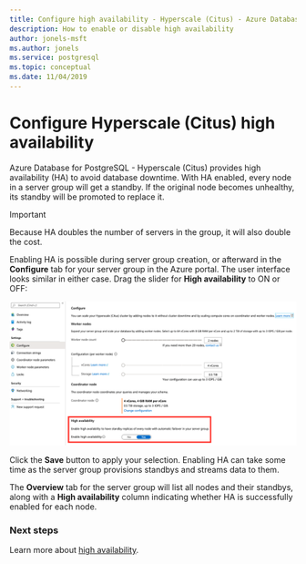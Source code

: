 ```yaml
---
title: Configure high availability - Hyperscale (Citus) - Azure Database for PostgreSQL
description: How to enable or disable high availability
author: jonels-msft
ms.author: jonels
ms.service: postgresql
ms.topic: conceptual
ms.date: 11/04/2019
---
```


# Configure Hyperscale (Citus) high availability

Azure Database for PostgreSQL - Hyperscale (Citus) provides high availability
(HA) to avoid database downtime. With HA enabled, every node in a server group
will get a standby. If the original node becomes unhealthy, its standby will be
promoted to replace it.

> [!IMPORTANT]
> Because HA doubles the number of servers in the group, it will also double
> the cost.

Enabling HA is possible during server group creation, or afterward in the
**Configure** tab for your server group in the Azure portal. The user interface
looks similar in either case. Drag the slider for **High availability** to ON
or OFF:

![ha slider](./media/howto-hyperscale-high-availability/01-ha-slider.png)

Click the **Save** button to apply your selection. Enabling HA can take some
time as the server group provisions standbys and streams data to them.

The **Overview** tab for the server group will list all nodes and their
standbys, along with a **High availability** column indicating whether HA is
successfully enabled for each node.

### Next steps

Learn more about [high availability](concepts-hyperscale-high-availability.md).
